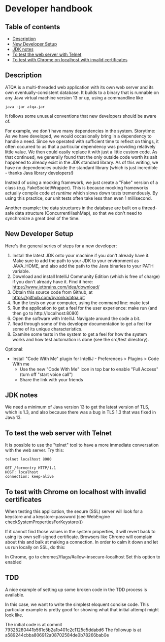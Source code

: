 Developer handbook
==================

Table of contents
-----------------

- [Description](#description)
- [New Developer Setup](#new-developer-setup)
- [JDK notes](#jdk-notes)
- [To test the web server with Telnet](#to-test-the-web-server-with-telnet)
- [To test with Chrome on localhost with invalid certificates](#to-test-with-chrome-on-localhost-with-invalid-certificates)


Description
------------

ATQA is a multi-threaded web application with its own web server and its
own eventually-consistent database.  It builds to a binary that is
runnable on any Java virtual machine version 13 or up, using a commandline like

    java -jar atqa.jar

It follows some unusual conventions that new developers should be aware of.

For example, we don't have many dependencies in the system.
Storytime: As we have developed, we would occasionally bring in a
dependency to handle a need.  Since we operated with sufficient time
to reflect on things, it often occurred to us that a particular
dependency was providing relatively little value.  We then could easily
replace it with just a little custom code. As that continued, we
generally found that the only outside code worth its salt happened to
already exist in the JDK standard library.  As of this writing, we have no
dependencies outside the standard library (which is just incredible -
thanks Java library developers!)

Instead of using a mocking framework, we just create a
"Fake" version of a class (e.g. FakeSocketWrapper).  This is
because mocking frameworks actually compile code _at runtime_ which
slows down tests tremendously.  By using this practice, our unit tests
often take less than even 1 millisecond.

Another example: the data structures in the database are built on a
thread-safe data structure (ConcurrentHashMap), so that we don't need
to synchronize a great deal of the time.  

New Developer Setup
-------------------

Here's the general series of steps for a new developer:

1. Install the latest JDK onto your machine if you don't already have it. Make sure to add the path to your 
   JDK to your environment as JAVA_HOME, and also add the path to the Java binaries to your PATH variable.
2. Download and install IntelliJ Community Edition (which is free of charge) if you don't already have 
   it. Find it here: https://www.jetbrains.com/idea/download/
4. Obtain this source code from Github, at https://github.com/byronka/atqa.git
5. Run the tests on your computer, using the command line: make test 
6. Run the application to get a feel for the user experience: make run (and then go to http://localhost:8080)
7. Open the software with IntelliJ.  Navigate around the code a bit.
8. Read through some of this developer documentation to get a feel for some of its unique characteristics.
9. Examine some tests in the system to get a feel for how the system works and how
   test automation is done (see the src/test directory).

Optional:
* Install "Code With Me" plugin for IntelliJ - Preferences > Plugins > Code WIth me
    * Use the new "Code With Me" icon in top bar to enable "Full Access" (turn off "start voice call")
    * Share the link with your friends
    

JDK notes
---------

We need a minimum of Java version 13 to get the latest version of TLS, which is 1.3, and also because
there was a bug in TLS 1.3 that was fixed in Java 13.


To test the web server with Telnet
----------------------------------
It is possible to use the "telnet" tool to have a more immediate conversation with the 
web server.  Try this:

    telnet localhost 8080

    GET /formentry HTTP/1.1
    HOST: localhost
    connection: keep-alive


To test with Chrome on localhost with invalid certificates
----------------------------------------------------------

When testing this application, the secure (SSL) server will look for
a keystore and a keystore-password (see WebEngine checkSystemPropertiesForKeystore())

If it cannot find those values in the system properties, it will revert
back to using its own self-signed certificate.  Browsers like Chrome will
complain about this and balk at making a connection.  In order to calm
it down and let us run locally on SSL, do this:

In Chrome, go to chrome://flags/#allow-insecure-localhost
Set this option to enabled

TDD
---

A nice example of setting up some broken code in the TDD process is available.

In this case, we want to write the simplest eloquent concise code.  This particular example is pretty good for showing
what that initial attempt might look like.

The initial code is at commit 79325280441b561c5b2a1b401c2c1125c5ddabd6
The followup is at a589244cbba806912a08702584de0b78266bab0e